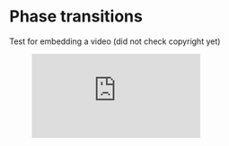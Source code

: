 Phase transitions
=======================

Test for embedding a video (did not check copyright yet)

<figure class="video_container">
  <iframe src="https://www.youtube.com/watch?v=Juz9pVVsmQQ&ab_channel=UCSCPhysics" frameborder="0" allowfullscreen="true"> </iframe>
</figure>

